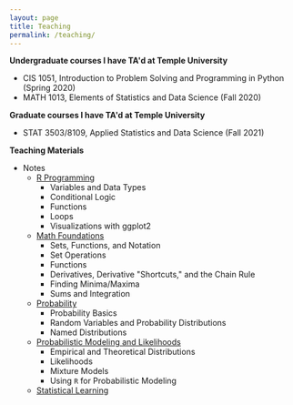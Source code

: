 ```yaml
--- 
layout: page
title: Teaching
permalink: /teaching/
---
```


**Undergraduate courses I have TA'd at Temple University**

* CIS 1051, Introduction to Problem Solving and Programming in Python (Spring 2020)
* MATH 1013, Elements of Statistics and Data Science (Fall 2020)

**Graduate courses I have TA'd at Temple University**
* STAT 3503/8109, Applied Statistics and Data Science (Fall 2021)

**Teaching Materials**
* Notes
	* [R Programming](./files/stat8109_notes/02-r_programming.pdf)
		- Variables and Data Types
		- Conditional Logic
		- Functions
		- Loops
		- Visualizations with ggplot2
	* [Math Foundations](./files/stat8109_notes/03-math.pdf)
		- Sets, Functions, and Notation
		- Set Operations
		- Functions
		- Derivatives, Derivative "Shortcuts," and the Chain Rule
		- Finding Minima/Maxima
		- Sums and Integration
	* [Probability](./files/stat8109_notes/04-probability.pdf)
		- Probability Basics
		- Random Variables and Probability Distributions
		- Named Distributions
	* [Probabilistic Modeling and Likelihoods](./files/stat8109_notes/05-probabilistic_models.pdf)
		- Empirical and Theoretical Distributions
		- Likelihoods
		- Mixture Models
		- Using `R` for Probabilistic Modeling
	* [Statistical Learning](./files/stat8109_notes/06-statistical_learning.pdf)
